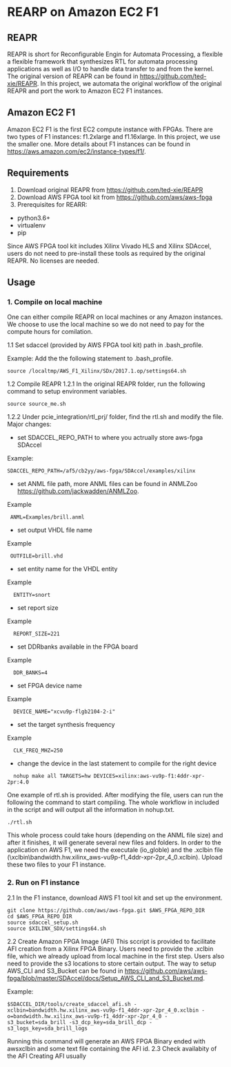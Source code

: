 # REARP on Amazon EC2 F1
## REAPR
REAPR is short for Reconfigurable Engin for Automata Processing, a flexible a flexible framework that synthesizes RTL for automata processing applications as well as I/O to handle data transfer to and from the kernel.
The original version of REAPR can be found in https://github.com/ted-xie/REAPR.
In this project, we automata the original workflow of the original REAPR and port the work to Amazon EC2 F1 instances.

## Amazon EC2 F1
Amazon EC2 F1 is the first EC2 compute instance with FPGAs. There are two types of F1 instances: f1.2xlarge and f1.16xlarge. In this project, we use the smaller one.
More details about F1 instances can be found in https://aws.amazon.com/ec2/instance-types/f1/.

## Requirements
1. Download original REAPR from https://github.com/ted-xie/REAPR
2. Download AWS FPGA tool kit from https://github.com/aws/aws-fpga
3. Prerequisites for REARR: 
* python3.6+
* virtualenv
* pip

Since AWS FPGA tool kit includes Xilinx Vivado HLS and Xilinx SDAccel, users do not need to pre-install these tools as required by the original REAPR. No licenses are needed.

## Usage

### 1. Compile on local machine
One can either compile REAPR on local machines or any Amazon instances. We choose to use the local machine so we do not need to pay for the compute hours for comilation.

1.1 Set sdaccel (provided by AWS FPGA tool kit) path in .bash_profile.

Example:
Add the the following statement to .bash_profile.
```
source /localtmp/AWS_F1_Xilinx/SDx/2017.1.op/settings64.sh
```
 1.2 Compile REAPR
 1.2.1 In the original REAPR folder, run the following command to setup environment variables.
```
source source_me.sh
```
 1.2.2 Under pcie_integration/rtl_prj/ folder, find the rtl.sh and modify the file.
Major changes:
* set SDACCEL_REPO_PATH to where you actrually store aws-fpga SDAccel

Example:
```
SDACCEL_REPO_PATH=/af5/cb2yy/aws-fpga/SDAccel/examples/xilinx
```
* set ANML file path, more ANML files can be found in ANMLZoo https://github.com/jackwadden/ANMLZoo.

Example
```
 ANML=Examples/brill.anml
```
* set output VHDL file name

Example
```
 OUTFILE=brill.vhd
```
* set entity name for the VHDL entity

Example
```
  ENTITY=snort
```
* set report size

Example
```
  REPORT_SIZE=221
```
* set DDRbanks available in the FPGA board

Example
```
  DDR_BANKS=4
```
* set FPGA device name

Example
```
  DEVICE_NAME="xcvu9p-flgb2104-2-i"
```
* set the target synthesis frequency

Example
```
  CLK_FREQ_MHZ=250
```
* change the device in the last statement to compile for the right device
```
  nohup make all TARGETS=hw DEVICES=xilinx:aws-vu9p-f1:4ddr-xpr-2pr:4.0
```

One example of rtl.sh is provided. After modifying the file, users can run the following the command to start compiling. The whole workflow in included in the script and will output all the information in nohup.txt.
```
./rtl.sh
```

This whole process could take hours (depending on the ANML file size) and after it finishes, it will generate several new files and folders. In order to the application on AWS F1, we need the executale (io_globle) and the .xclbin file (\xclbin\bandwidth.hw.xilinx_aws-vu9p-f1_4ddr-xpr-2pr_4_0.xclbin). Upload these two files to your F1 instance.

### 2. Run on F1 instance
2.1 In the F1 instance, download AWS F1 tool kit and set up the environment.
```
git clone https://github.com/aws/aws-fpga.git $AWS_FPGA_REPO_DIR  
cd $AWS_FPGA_REPO_DIR                                         
source sdaccel_setup.sh
source $XILINX_SDX/settings64.sh 
```
2.2 Create Amazon FPGA Image (AFI)
This sccript is provided to facilitate AFI creation from a Xilinx FPGA Binary. Users need to provide the .xclbin file, which we already upload from local machine in the first step. Users also need to provide the s3 locations to store certain output. The way to setup AWS_CLI and S3_Bucket can be found in https://github.com/aws/aws-fpga/blob/master/SDAccel/docs/Setup_AWS_CLI_and_S3_Bucket.md.

Example:
```
$SDACCEL_DIR/tools/create_sdaccel_afi.sh -xclbin=bandwidth.hw.xilinx_aws-vu9p-f1_4ddr-xpr-2pr_4_0.xclbin -o=bandwidth.hw.xilinx_aws-vu9p-f1_4ddr-xpr-2pr_4_0 -s3_bucket=sda_brill -s3_dcp_key=sda_brill_dcp -s3_logs_key=sda_brill_logs
```
Running this command will generate an AWS FPGA Binary ended with awsxclbin and some text file containing the AFI id. 
2.3 Check availabity of the AFI
Creating AFI usually 



